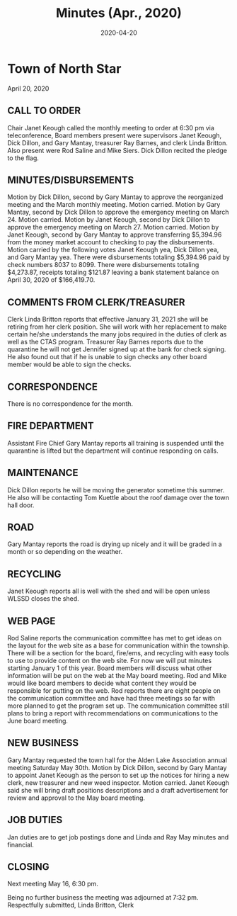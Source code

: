 ﻿---
title: Minutes (Apr., 2020)
date: 2020-04-20
blog_post: true
tags: 
sidebar: auto
---

# Town of North Star
April 20, 2020

## CALL TO ORDER
Chair Janet Keough called the monthly meeting to order at 6:30 pm via teleconference,  Board members present were supervisors Janet Keough, Dick Dillon, and Gary Mantay, treasurer Ray Barnes, and clerk Linda Britton.  Also present were Rod Saline and Mike Siers. Dick Dillon recited the pledge to the flag.

## MINUTES/DISBURSEMENTS
Motion by Dick Dillon, second by Gary Mantay to approve the reorganized meeting and the March monthly meeting.  Motion carried.  Motion by Gary Mantay, second by Dick Dillon to approve the emergency meeting on March 24.   Motion carried.  Motion by Janet Keough, second by Dick Dillon to approve the emergency meeting on March 27.  Motion carried.
Motion by Janet Keough, second by Gary Mantay to approve transferring $5,394.96 from the money market account to checking to pay the disbursements.  Motion carried by the following votes Janet Keough yea, Dick Dillon yea, and Gary Mantay yea.  There were disbursements totaling $5,394.96 paid by check numbers 8037 to 8099.  There were disbursements totaling $4,273.87, receipts totaling $121.87 leaving a bank statement balance on April 30, 2020 of $166,419.70.

## COMMENTS FROM CLERK/TREASURER
Clerk Linda Britton reports that effective January 31, 2021 she will be retiring from her clerk position.  She will work with her replacement to make certain he/she understands the many jobs required in the duties of clerk as well as the CTAS program.
Treasurer Ray Barnes reports due to the quarantine he will not get Jennifer signed up at the bank for check signing.  He also found out that if he is unable to sign checks any other board member would be able to sign the checks.

## CORRESPONDENCE
There is no correspondence for the month.

## FIRE DEPARTMENT
Assistant Fire Chief Gary Mantay reports all training is suspended until the quarantine is lifted but the department will continue responding on calls.

## MAINTENANCE
Dick Dillon reports he will be moving the generator sometime this summer.  He also will be contacting Tom Kuettle about the roof damage over the town hall door.

## ROAD
Gary Mantay reports the road is drying up nicely and it will be graded in a month or so depending on the weather.

## RECYCLING
Janet Keough reports all is well with the shed and will be open unless WLSSD closes the shed.

## WEB PAGE
Rod Saline reports the communication committee has met to get ideas on the layout for the web site as a base for communication within the township.  There will be a section for the board, fire/ems, and recycling with easy tools to use to provide content on the web site.  For now we will put minutes starting January 1 of this year.  Board members will discuss what other information will be put on the web at the May board meeting. Rod and Mike would like board members to decide what content they would be responsible for putting on the web.
Rod reports there are eight people on the communication committee and have had three meetings so far with more planned to get the program set up.  The communication committee still plans to bring a report with recommendations on communications to the June board meeting.

## NEW BUSINESS
Gary Mantay requested the town hall for the Alden Lake Association annual meeting Saturday May 30th.
Motion by Dick Dillon, second by Gary Mantay to appoint Janet Keough as the person to set up the notices for hiring a new clerk, new treasurer and new weed inspector.  Motion carried.  Janet Keough said she will bring draft positions descriptions and a draft advertisement for review and approval to the May board meeting.

## JOB DUTIES
Jan duties are to get job postings done and Linda and Ray May minutes and financial.

## CLOSING
Next meeting May 16, 6:30 pm.

Being no further business the meeting was adjourned at 7:32 pm.
Respectfully submitted,
Linda Britton, Clerk
